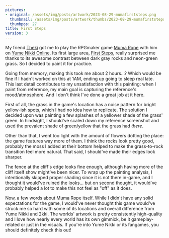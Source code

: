 ```yaml
---
pictures:
- original: /assets/img/posts/artwork/2023-08-29-mumafirststeps.png
  thumbnail: /assets/img/posts/artwork/thumbs/2023-08-29-mumafirststeps.jpg
  thumbpos: 27
title: First Steps
version: 3
---
```

My friend [Theki](https://lethallava.land/@t) got me to play the RPGmaker game [Muma Rope](https://yume.wiki/muma/Muma_Rope_Wiki) with him on [Yume Nikki Online](https://ynoproject.net/muma).
Its first large area, [First Steps](https://yume.wiki/muma/First_Steps), really surprised me thanks to its awesome contrast between dark gray rocks and neon-green grass.
So I decided to paint it for practice.

Going from memory, making this took me about 2 hours...?
Which would be fine if I hadn't worked on this at 1AM, ending up going to sleep real late.
This last detail contributes to my unsatisfaction with this painting: when I paint from reference, my main goal is capturing the reference's mood/atmosphere.
And I don't think I've done a great job at it here.

First of all, the grass in the game's location has a noise pattern for bright yellow-ish spots, which I had no idea how to replicate.
The solution I decided upon was painting a few splashes of a yellower shade of the grass' green.
In hindsight, I should've scaled down my reference screenshot and used the prevalent shade of green/yellow that the grass had *there*.

Other than that, I went too light with the amount of flowers dotting the place: the game features way more of them.
I think the rocks look pretty good, probably the moss I added at their bottom helped to make the grass-to-rock transition feel more natural.
That said, I should've made their edges look sharper.

The fence at the cliff's edge looks fine enough, although having more of the cliff itself show might've been nicer.
To wrap up the painting analysis, I intentionally skipped proper shading since it is not there in-game, and I thought it would've ruined the looks... but on second thought, it would've probably helped a lot to make this not feel as "off" as it does.

Now, a few words about Muma Rope itself.
While I didn't have any solid expectations for the game, I would've never thought this game would've struck me so hard with some of its locations and overall difference from Yume Nikki and 2kki.
The worlds' artwork is pretty consistently high-quality and I love how nearly every world has its own gimmick, be it gameplay-related or just in the visuals.
If you're into Yume Nikki or its fangames, you should definitely check this out!
